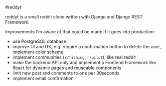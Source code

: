 #reddyt

reddyt is a small reddit clone written with Django and Django REST Framework.

Improvements I'm aware of that could be made if it goes into production:

- use PostgreSQL database
- improve UI and UX, e.g. require a confirmation button to delete the user, implement color scheme
- implement communities (`r/fishing`, `r/pilot`), like real reddit
- make the backend API only and implement a Frontend Framework like React for dynamic pages and reuseable components
- limit new post and comments to one per 30seconds
- implement email confirmation

